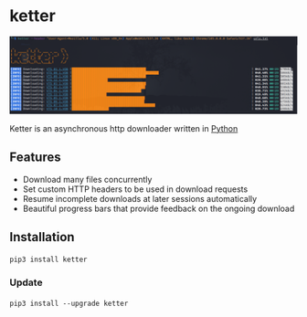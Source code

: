 # ketter

![ketter](https://raw.githubusercontent.com/kelseykm/banners/main/ketter/banner.png)

Ketter is an asynchronous http downloader written in [Python](https://python.org)

## Features

- Download many files concurrently
- Set custom HTTP headers to be used in download requests
- Resume incomplete downloads at later sessions automatically
- Beautiful progress bars that provide feedback on the ongoing download

## Installation

`pip3 install ketter`

### Update

`pip3 install --upgrade ketter`
